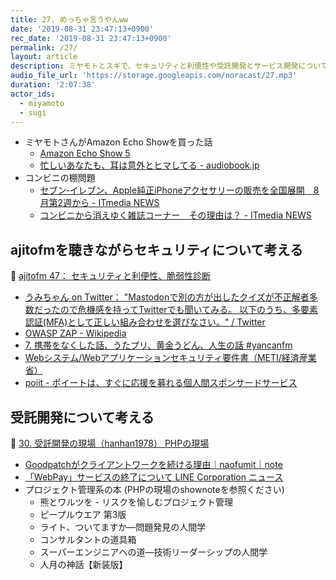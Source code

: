 ```yaml
---
title: 27. めっちゃ言うやんww
date: '2019-08-31 23:47:13+0900'
rec_date: '2019-08-31 23:47:13+0900'
permalink: /27/
layout: article
description: ミヤモトとスギで、セキュリティと利便性や受託開発とサービス開発について話しました。
audio_file_url: 'https://storage.googleapis.com/noracast/27.mp3'
duration: '2:07:38'
actor_ids:
  - miyamoto
  - sugi
---
```

- ミヤモトさんがAmazon Echo Showを買った話
  - [Amazon Echo Show 5](https://www.amazon.co.jp/dp/B07KD87NCM/ref=fs_ods_fs_aucc_che)
   - [忙しいあなたも、耳は意外とヒマしてる - audiobook.jp](https://audiobook.jp/)
- コンビニの棚問題
  - [セブン‐イレブン、Apple純正iPhoneアクセサリーの販売を全国展開　8月第2週から - ITmedia NEWS](https://www.itmedia.co.jp/news/articles/1908/07/news055.html)
  - [コンビニから消えゆく雑誌コーナー　その理由は？ - ITmedia NEWS](https://www.itmedia.co.jp/news/articles/1810/24/news136.html)


## ajitofmを聴きながらセキュリティについて考える

🐠 [ajitofm 47： セキュリティと利便性、脆弱性診断](https://ajito.fm/47/)

 - [うみちゃん on Twitter： "Mastodonで別の方が出したクイズが不正解者多数だったので危機感を持ってTwitterでも聞いてみる。 以下のうち、多要素認証(MFA)として正しい組み合わせを選びなさい。" / Twitter](https://twitter.com/Umic_Y_ANG/status/1146778625712128000)
 - [OWASP ZAP - Wikipedia](https://en.wikipedia.org/wiki/OWASP_ZAP)
 - [7. 携帯をなくした話、うたプリ、黄金うどん、人生の話 #yancanfm](https://www.yancan.tech/episode/7)
 - [Webシステム/Webアプリケーションセキュリティ要件書（METI/経済産業省）](https://www.meti.go.jp/policy/netsecurity/secdoc/contents/seccontents_000187.html)
 - [poiit - ポイートは、すぐに応援を募れる個人間スポンサードサービス](https://poiit.me/)

## 受託開発について考える

🐠 [30. 受託開発の現場（hanhan1978） PHPの現場](https://php-genba.shin1x1.com/30)

 - [Goodpatchがクライアントワークを続ける理由｜naofumit｜note](https://note.mu/naofumit/n/n6fb139c95bbc)
 - [「WebPay」サービスの終了について LINE Corporation ニュース](https://linecorp.com/ja/pr/news/ja/2016/1560)
- プロジェクト管理系の本 (PHPの現場のshownoteを参照ください)
  - 熊とワルツを - リスクを愉しむプロジェクト管理
  - ピープルウエア 第3版
  - ライト、ついてますか―問題発見の人間学
  - コンサルタントの道具箱
  - スーパーエンジニアへの道―技術リーダーシップの人間学
  - 人月の神話【新装版】

